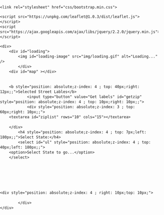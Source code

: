 <!DOCTYPE html>
<html>
<head>
<meta charset=utf-8 />
<title>Interactive Map :Selection of Zip Codes of All States</title>
<meta name='viewport' content='initial-scale=1,maximum-scale=1,user-scalable=no' />
 <link rel="stylesheet" href="https://unpkg.com/leaflet@1.6.0/dist/leaflet.css"
   integrity="sha512-xwE/Az9zrjBIphAcBb3F6JVqxf46+CDLwfLMHloNu6KEQCAWi6HcDUbeOfBIptF7tcCzusKFjFw2yuvEpDL9wQ=="
   crossorigin=""/>
 <!-- Make sure you put this AFTER Leaflet's CSS -->
 <script src="https://unpkg.com/leaflet@1.6.0/dist/leaflet.js"
   integrity="sha512-gZwIG9x3wUXg2hdXF6+rVkLF/0Vi9U8D2Ntg4Ga5I5BZpVkVxlJWbSQtXPSiUTtC0TjtGOmxa1AJPuV0CPthew=="
   crossorigin=""></script>
    
    <link rel="stylesheet" href="css/bootstrap.min.css">
  <link rel="stylesheet" href="css/leaflet.css" />
  <link rel="stylesheet" href="css/MarkerCluster.Default.css">
  <link rel="stylesheet" href="https://use.fontawesome.com/releases/v5.8.1/css/all.css">
  <link href="https://fonts.googleapis.com/css?family=Titillium+Web|Oswald" rel="stylesheet">
  <link href="css/c3.min.css" rel="stylesheet">
  <link rel="stylesheet" href="css/simplebar.css" />
  <link rel="stylesheet" href="https://cdnjs.cloudflare.com/ajax/libs/animate.css/3.7.2/animate.min.css">
  <link href="css/bootstrap4-toggle.min.css" rel="stylesheet">
  <link rel="stylesheet" href="css/main.css">
  <link rel="stylesheet" href="css/mobile.css">
  <link rel="icon" href="img/favicon.ico" type="image/x-icon">
    <link rel="stylesheet" href="src/leaflet-search.css" />
    
    
  <script src="js/d3.js"></script>
  <script src="js/c3.min.js"></script>
  
  <script src="js/leaflet.markercluster.js"></script>
  <script src="js/leaflet-polygon.fillPattern.js"></script>
  <script src="js/topojson.v1.min.js"></script>
  <script src="js/chroma.min.js"></script>
  
  <script type="text/javascript" src="js/jquery.sparkline.min.js"></script>
  <script src="js/bootstrap.min.js"></script>
  <script src="js/bootstrap4-toggle.min.js"></script>
  <script src="js/simplebar.min.js"></script>
    <script src="https://unpkg.com/leaflet@1.0.3/dist/leaflet.js"></script>
    <script src="https://ajax.googleapis.com/ajax/libs/jquery/2.2.0/jquery.min.js"></script>
    
   <script src="src/leaflet-search.js"></script> 
   <script src="data/us-states.js"></script> 
    
 <style>
     
     
  body { margin:0; padding:0; }
  #map { position: relative;
z-index: 0;
background-color: #ffffff00;
height: 600px;
width: 1050px;};

  
#loading {
  width: 100%;
  height: 100%;
  top: 0;
  left: 0;
  position: fixed;
  display: block;
  opacity: 0.7;
  background-color: #fff;
  z-index: 99;
  text-align: center;
}

#loading-image {
  position: absolute;
  top: 250px;
  left: 480px;
  z-index: 100;
}     
     
     
</style>
</head>
<body>
    
    
  
    <div>
        <div id="loading">
            <img id="loading-image" src="img/loading.gif" alt="Loading..." />
            </div>
        <div id="map" ></div>
           
            
        <b style="position: absolute;z-index: 4 ; top: 40px;right: 12px;;">Selected Street Lables</b>
                <input type="button" value="Get labels" id="getzip" style="position: absolute;z-index: 4 ; top: 10px;right: 10px;;">
                <div style="position: absolute;z-index: 3 ; top: 60px;right: 10px;;">
        <textarea id="ziplist" rows="10" cols="15"></textarea>
        
        </div>
            <h4 style="position: absolute;z-index: 4 ; top: 7px;left: 180px;;">Select State:</h4>
            <select id="ul" style="position: absolute;z-index: 4 ; top: 40px;left: 180px;;">
        <option>Select State to go...</option>
        </select>
        
    
            
	


    <div style="position: absolute;z-index: 4 ; right: 10px;top: 10px;">
                
            </div>
    </div>
        
    

    

    
    

<script>
var states = us_states;
 $(document).ready(function() {   
    

// Layergoup of selected Layers     
     
let queue = L.layerGroup();
// array to pass to hightlight the layers upon map loading
     
inputzip = ['62838','62284','62885'];  

     
     
     
// map     

var map = L.map('map',{attributionControl: false,zoomControl:false,center: [32.717632, -117.161064],
    zoom: 15,
	attribution : false,
		zoomSnap: 0
});
L.tileLayer('https://api.mapbox.com/styles/v1/mapbox/light-v8/tiles/256/{z}/{x}/{y}@2x?access_token=pk.eyJ1IjoicHJpbnRjb25kaXRpb24iLCJhIjoiY2p5bm5zd25jMHNhODNtbzIzMnE1cjlrayJ9.HQqqXJJJOza-67HUIHooPA', {
    maxZoom: 18,
	

}).addTo(map);

    
new L.control.scale().addTo(map);    
 
$(document).ready(function(){    
    
    
    let  statelist = document.getElementById('ul');
     
     var featuresLayer = new L.GeoJSON(states,{
             onEachFeature: function(feature, qlayer) {
                
                 
                     let stateitem = document.createElement('option');
   
                 stateitem.innerHTML = feature.properties.name;
                 statelist.appendChild(stateitem);
                 
                     
                 
             }
         });
    
      
     $("#ul").change(function(){
         var selValue = $(this).val();
         if(selValue=='Alaska'){
          var as= map.flyTo([ 64.200828, -149.493680], 9)
          map.fitbound(as);
         }
         if(selValue=='Arizona'){
          var as= map.flyTo([ 34.048930, -111.093771], 9)
          map.fitbound(as);
         }
         if(selValue=='Arkansas'){
          var as= map.flyTo([  35.201050, -91.831833], 9)
          map.fitbound(as);
         } if(selValue=='California'){
          var as= map.flyTo([  36.778258,-119.417936],9)
          map.fitbound(as);
         } if(selValue=='Colorado'){
          var as= map.flyTo([  39.548281,-105.790994],9)
          map.fitbound(as);
         } if(selValue=='Connecticut'){
          var as= map.flyTo([  41.603215, -73.087848,14],9)
          
         } if(selValue=='Delaware'){
          var as= map.flyTo([ 38.910832, -75.527670],9)
          map.fitbound(as);
         } if(selValue=='District of Columbia'){
          var as= map.flyTo([  38.907192, -77.036870],9)
          map.fitbound(as);
         } if(selValue=='Florida'){
          var as= map.flyTo([  27.664826, -81.515753],9)
          map.fitbound(as);
         } if(selValue=='Georgia'){
          var as= map.flyTo([  32.163726,  -82.900075],9)
          map.fitbound(as);
         } if(selValue=='Hawaii'){
          var as= map.flyTo([   19.897289, -155.581042],9)
          map.fitbound(as);
         } if(selValue=='Idaho'){
          var as= map.flyTo([   44.057113,  -114.765311],9)
          map.fitbound(as);
         } if(selValue=='Illinois'){
          var as= map.flyTo([   40.633125,  -89.398528],9)
          map.fitbound(as);
         } if(selValue=='Indiana'){
          var as= map.flyTo([  40.315986,  -86.569101],9)
          map.fitbound(as);
         } if(selValue=='Iowa'){
          var as= map.flyTo([   41.984135,  -93.156953],9)
          map.fitbound(as);
         } if(selValue=='Kansas'){
          var as= map.flyTo([   39.012113,  -98.481494],9)
          map.fitbound(as);
         } if(selValue=='Kentucky'){
          var as= map.flyTo([   37.839333,  -84.270018],9)
          map.fitbound(as)
         } if(selValue=='Louisiana'){
          var as= map.flyTo([   30.993662,  -91.952199],9)
          map.fitbound(as);
         } if(selValue=='Maine'){
          var as= map.flyTo([   45.253781,  -69.445469],9)
          map.fitbound(as);
         } if(selValue=='Maryland'){
          var as= map.flyTo([   39.045754,  -76.641270],9)
          map.fitbound(as);
         } if(selValue=='Massachusetts'){
          var as= map.flyTo([  42.407008,  -71.382763],9)
          map.fitbound(as);
         } if(selValue=='Michigan'){
          var as= map.flyTo([  44.292843,  -85.434922],9)
          map.fitbound(as);
         } if(selValue=='Minnesota'){
          var as= map.flyTo([   46.728805,  -94.683012],9)
          map.fitbound(as);
         } if(selValue=='Mississippi'){
          var as= map.flyTo([   32.358659,  -89.399873],9)
          map.fitbound(as);
         } if(selValue=='Missouri'){
          var as= map.flyTo([   37.947784,  -91.824422],9)
          map.fitbound(as);
         } if(selValue=='Montana'){
          var as= map.flyTo([   46.802770, -110.188419],9)
          map.fitbound(as);
         } if(selValue=='Nebraska'){
          var as= map.flyTo([   41.508289,  -99.931186],9)
          map.fitbound(as);
         } if(selValue=='Nevada'){
          var as= map.flyTo([   38.815611,  -116.340559],9)
          map.fitbound(as);
         }if(selValue=='New Hampshire'){
          var as= map.flyTo([    43.191631,  -71.597157],9)
          map.fitbound(as);
         }
         if(selValue=='New Jersey'){
          var as= map.flyTo([    40.058873,  -74.405176],9)
          map.fitbound(as);
         }
         if(selValue=='New Mexico'){
          var as= map.flyTo([    34.520966,  -105.864311],9)
          map.fitbound(as);
         }
         if(selValue=='New York'){
          var as= map.flyTo([    40.712031,  -74.010082],9)
          map.fitbound(as);
         }
         if(selValue=='North Carolina'){
          var as= map.flyTo([    35.759574,  -79.019299],9)
          map.fitbound(as);
         }
         if(selValue=='North Dakota'){
          var as= map.flyTo([    47.551493,  -101.002012],9)
          map.fitbound(as);
         }
         if(selValue=='Ohio'){
          var as= map.flyTo([    40.422965,  -82.920857],9)
          map.fitbound(as);
         }
         if(selValue=='Oklahoma'){
          var as= map.flyTo([    35.467560,  -97.516428],9)
          map.fitbound(as);
         }
         if(selValue=='Oregon'){
          var as= map.flyTo([    43.795411,  -120.528103],9)
          map.fitbound(as);
         }
         if(selValue=='Pennsylvania'){
          var as= map.flyTo([    41.203322,  -77.194525],9)
          map.fitbound(as);
         }
         if(selValue=='Rhode Island'){
          var as= map.flyTo([    41.580081,  -71.477632],9)
          map.fitbound(as);
         }
         if(selValue=='South Carolina'){
          var as= map.flyTo([   33.836081,  -81.163725],9)
          map.fitbound(as);
         }
         if(selValue=='South Dakota'){
          var as= map.flyTo([    43.959794,  -99.882178],9)
          map.fitbound(as);
         }
         if(selValue=='Tennessee'){
          var as= map.flyTo([   38.815611,  -116.340559],9)
          map.fitbound(as);
         }
         if(selValue=='Texas'){
          var as= map.flyTo([    31.733546,  -99.835492],9)
          map.fitbound(as);
         }
         if(selValue=='Utah'){
          var as= map.flyTo([    39.320758,  -111.093378],9)
          map.fitbound(as);
         }
         if(selValue=='Vermont'){
          var as= map.flyTo([     44.558804,-72.577841  ],9)
          map.fitbound(as);
         }
         if(selValue=='Virginia'){
          var as= map.flyTo([37.431573,  -78.656896],9)
          map.fitbound(as);
         }
         if(selValue=='Washington'){
          var as= map.flyTo([    47.750950,  -120.739555],9)
          map.fitbound(as);
         }
         if(selValue=='West Virginia'){
          var as= map.flyTo([    38.597627,  -80.454904],9)
          map.fitbound(as);
         }
         if(selValue=='Wisconsin'){
          var as= map.flyTo([    43.784439,  -88.787868],9)
          map.fitbound(as);
         }
         if(selValue=='Wyoming'){
          var as= map.flyTo([    43.076213,  -107.283924],9)
          map.fitbound(as);
         }
         if(selValue=='Puerto Rico'){
          var as= map.flyTo([    18.220833,  -66.590149],9)
          map.fitbound(as);
         }
        
 
 
         
     });
 
   });
 
 


 // styles for layers
     
function style(feature) {
    return {
        fillColor: 'lightyellow', 
        fillOpacity: 0.1,  
        weight: 5,
        opacity: 1,
        color: 'orange',
        dashArray: ' '
    };
}
    var defaultstyle = {fillColor: 'lightyellow', 
        fillOpacity: 0.1,  
        weight: 5,
        opacity: 1,
        color: 'orange',
        dashArray: ' '};
    
	var highlight = {
		'fillColor': 'yellow',
        'fillOpacity': 0.4,
		'weight': 7,
		'opacity': 1
	};
    
    
     
     
    
function forEachFeature(feature, layer) {

    for(var i=0;i<inputzip.length+1;i++){
  if (feature.properties.streetlabel == inputzip[i] ) {
        layer.setStyle(highlight);
    }
    }
    
    
    
           (function(layer, properties) {
     
      layer.on("mouseover", function (e) {
       
        
     
        var popup = $("<div></div>", {
            id: "Street Label" + properties.streetlabel,
            css: {
                position : "absolute",
                bottom: "85px",
                left: "50px",
                zIndex: 1002,
               padding: "6px 8px",
                font: "14px/16px Arial, Helvetica, sans-serif", 
                
                background: "orange",
                
                boxshadow: "0 0 15px rgba(0,0,0,0.2)",
                borderradius: "5px"
            }
        });
       
        var hed = $("<div></div>", {
            text: "Street Label" + properties.streetlabel ,
            css: {fontSize: "16px", marginBottom: "3px"}
        }).appendTo(popup);
       
        popup.appendTo("#map");
      });
    
      layer.on("mouseout", function (e) {
     
        
      
        $("#popup-" + properties.ZCTA5CE10).remove();
      });
      
    })(layer, feature.properties);
    
    
    
    
    
    
    
            layer.on("click", function (e) { 
                
                stateLayer.setStyle(style); 
               
                if(queue.hasLayer(layer)){
                    
                queue.removeLayer(layer);
                queue.eachLayer(function(layerq) {
                    
	               layerq.setStyle({
                        'color': 'red',
			fillOpacity: 0.2,
			fillColor: 'red'
                    });
                });
            } else {
                queue.addLayer(layer)
                
                stateLayer.setStyle(style);
                      queue.eachLayer(function(layerq) {
	
                      layerq.setStyle({
                        'color': 'red',
			fillOpacity: 0.2,
			fillColor: 'red'
                      });
                    });
                
                
            }
                
            
            });


}
     let  ziplist = document.getElementById('ziplist');
     
$(document).ready(function(){    
    $('#getzip').click(function(){
        
        
       

        
            
        
   
    var selectedgeo = queue.toGeoJSON();
    var featuresLayer = new L.GeoJSON(selectedgeo,{
			onEachFeature: function(feature, qlayer) {
               
				
                
                
                
                
                
                    let zipitem = document.createElement('li');
  
                zipitem.innerHTML = feature.properties.streetlabel;
                ziplist.appendChild(zipitem);
                
					
				
			}
		});
   
  });
  });
   
    

    
    
    
//var selectedlayers = L.geoJson(null, {onEachFeature : forEachSelectedFeature });
    
    
    
    //alert(feature.properties.ZCTA5CE10);
    
var stateLayer = L.geoJson(null, {onEachFeature: forEachFeature, style: style});

	
$.getJSON("data/linestring.geojson", function(data) {
        stateLayer.addData(data);
   
     $('#loading').fadeOut("medium");
});
  stateLayer.addTo(map); 
     
     
    /////////////////////////////////////////////////////////////////
    
       
    
   ////////////////////////////////////////////////////// 
    new L.Control.Zoom({ position: 'bottomright' }).addTo(map);
    var searchControl = new L.Control.Search({
		layer: stateLayer,
		propertyName: "streetlabel",
		marker: false,
        collapsed : false,
        textplaceholder: "Enter Street Label",
		
		}
	).addTo(map);
     
     
     
     
     
    searchControl.on('search:locationfound', function(e) {
		
		//console.log('search:locationfound', );

		//map.removeLayer(this._markerSearch)
        map.fitBounds(e.layer.getBounds());
		e.layer.setStyle({color:'green'});
		if(e.layer._popup)
			e.layer.openPopup();

	});

    
var gray = L.tileLayer('https://{s}.basemaps.cartocdn.com/light_all/{z}/{x}/{y}@2x.png').addTo(map);
    var dark = L.tileLayer('https://{s}.basemaps.cartocdn.com/dark_all/{z}/{x}/{y}@2x.png');
    var satellite =
      L.tileLayer('https://server.arcgisonline.com/ArcGIS/rest/services/World_Imagery/MapServer/tile/{z}/{y}/{x}');

    var baseLayers = {
      'Light': gray,
        'Dark': dark,
      'Satellite': satellite
    }
    new L.control.layers(baseLayers, {
        "Streets": stateLayer,
        "Selected Streets": queue,
        
      }, {
        collapsed: false
      }).addTo(map);

     
     
     

    
   
    
    
    

    
 });   
</script>
</body>
</html>